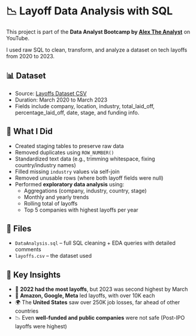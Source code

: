 # 📉 Layoff Data Analysis with SQL

This project is part of the **Data Analyst Bootcamp by [Alex The Analyst](https://www.youtube.com/playlist?list=PLUaB-1hjhk8FE_XZ87vPPSfHqb6OcM0cF)** on YouTube.

I used raw SQL to clean, transform, and analyze a dataset on tech layoffs from 2020 to 2023.

## 📊 Dataset
- Source: [Layoffs Dataset CSV](https://github.com/AlexTheAnalyst/MySQL-YouTube-Series/blob/main/layoffs.csv)
- Duration: March 2020 to March 2023
- Fields include company, location, industry, total_laid_off, percentage_laid_off, date, stage, and funding info.

## 🧹 What I Did

- Created staging tables to preserve raw data
- Removed duplicates using `ROW_NUMBER()`
- Standardized text data (e.g., trimming whitespace, fixing country/industry names)
- Filled missing `industry` values via self-join
- Removed unusable rows (where both layoff fields were null)
- Performed **exploratory data analysis** using:
  - Aggregations (company, industry, country, stage)
  - Monthly and yearly trends
  - Rolling total of layoffs
  - Top 5 companies with highest layoffs per year

## 📂 Files

- `DataAnalysis.sql` – full SQL cleaning + EDA queries with detailed comments
- `layoffs.csv` – the dataset used

## 🧠 Key Insights

- 📆 **2022 had the most layoffs**, but 2023 was second highest by March
- 🏢 **Amazon, Google, Meta** led layoffs, with over 10K each
- 🌍 The **United States** saw over 250K job losses, far ahead of other countries
- 📉 Even **well-funded and public companies** were not safe (Post-IPO layoffs were highest)
